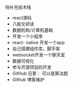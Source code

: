 待补充技术栈

- react源码
- 八股文研读
- 数据机构/计算机基础
- 开发一个小程序
- react- native 开发一个app
- 自己搭建组件库，脚手架
- websocket开发一个聊天室
- 数据可视化
- 参与开源项目的开发
- GitHub 日更： 可以是算法题
- Github 博客维护

